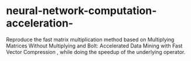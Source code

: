 # neural-network-computation-acceleration-
Reproduce the fast matrix multiplication method based on Multiplying Matrices Without Multiplying and Bolt: Accelerated Data Mining with Fast Vector Compression , while doing the speedup of the underlying operator.
